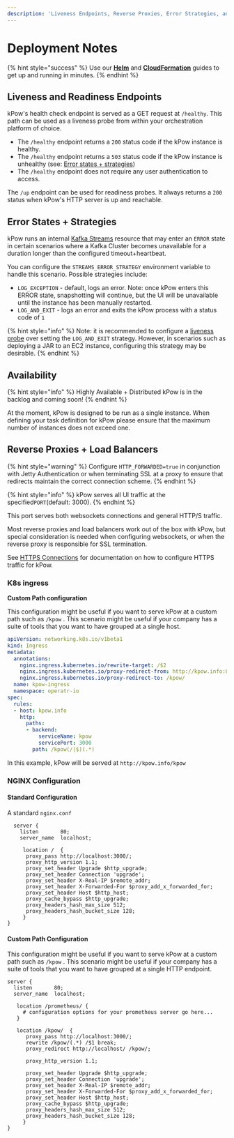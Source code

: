 ```yaml
---
description: 'Liveness Endpoints, Reverse Proxies, Error Strategies, and more.'
---
```


# Deployment Notes

{% hint style="success" %}
Use our [**Helm**](https://github.com/operatr-io/kpow-helm-charts) and [**CloudFormation**](https://github.com/operatr-io/kpow-cloudformation) guides to get up and running in minutes.
{% endhint %}

## Liveness and Readiness Endpoints

kPow's health check endpoint is served as a GET request at `/healthy`. This path can be used as a liveness probe from within your orchestration platform of choice.

* The `/healthy` endpoint returns a `200` status code if the kPow instance is healthy. 
* The `/healthy` endpoint returns a `503` status code if the kPow instance is unhealthy \(see: [Error states + strategies](deployment-notes.md#error-states-strategies)\)
* The `/healthy` endpoint does not require any user authentication to access. 

The `/up` endpoint can be used for readiness probes. It always returns a `200` status when kPow's HTTP server is up and reachable.

## Error States + Strategies

kPow runs an internal [Kafka Streams](https://kafka.apache.org/documentation/streams/) resource that may enter an `ERROR` state in certain scenarios where a Kafka Cluster becomes unavailable for a duration longer than the configured timeout+heartbeat. 

You can configure the `STREAMS_ERROR_STRATEGY` environment variable to handle this scenario. Possible strategies include:

* `LOG_EXCEPTION` - default, logs an error. Note: once kPow enters this ERROR state, snapshotting will continue, but the UI will be unavailable until the instance has been manually restarted.
* `LOG_AND_EXIT` - logs an error and exits the kPow process with a status code of `1`

{% hint style="info" %}
Note: it is recommended to configure a [liveness probe](deployment-notes.md#liveness-and-readiness-endpoints) over setting the `LOG_AND_EXIT` strategy. However, in scenarios such as deploying a JAR to an EC2 instance, configuring this strategy may be desirable.
{% endhint %}

## Availability

{% hint style="info" %}
Highly Available + Distributed kPow is in the backlog and coming soon!
{% endhint %}

At the moment, kPow is designed to be run as a single instance. When defining your task definition for kPow please ensure that the maximum number of instances does not exceed one.

## Reverse Proxies + Load Balancers

{% hint style="warning" %}
Configure `HTTP_FORWARDED=true` in conjunction with Jetty Authentication or when terminating SSL at a proxy to ensure that redirects maintain the correct connection scheme.
{% endhint %}

{% hint style="info" %}
kPow serves all UI traffic at the specified`PORT`\(default: 3000\). 
{% endhint %}

This port serves both websockets connections and general HTTP/S traffic.

Most reverse proxies and load balancers work out of the box with kPow, but special consideration is needed when configuring websockets, or when the reverse proxy is responsible for SSL termination.

See [HTTPS Connections](../features/https-connections.md) for documentation on how to configure HTTPS traffic for kPow.

### K8s ingress

**Custom Path configuration**

This configuration might be useful if you want to serve kPow at a custom path such as `/kpow` . This scenario might be useful if your company has a suite of tools that you want to have grouped at a single host.

```yaml
apiVersion: networking.k8s.io/v1beta1
kind: Ingress
metadata:
  annotations:
    nginx.ingress.kubernetes.io/rewrite-target: /$2
    nginx.ingress.kubernetes.io/proxy-redirect-from: http://kpow.info:80/
    nginx.ingress.kubernetes.io/proxy-redirect-to: /kpow/
  name: kpow-ingress
  namespace: operatr-io
spec:
  rules:
  - host: kpow.info
    http:
      paths:
      - backend:
          serviceName: kpow
          servicePort: 3000
        path: /kpow(/|$)(.*)
```

In this example, kPow will be served at `http://kpow.info/kpow`

### NGINX Configuration

#### Standard Configuration 

A standard `nginx.conf` 

```text
  server {
    listen       80;
    server_name  localhost;

     location /  {
      proxy_pass http://localhost:3000/;
      proxy_http_version 1.1;
      proxy_set_header Upgrade $http_upgrade;
      proxy_set_header Connection 'upgrade';
      proxy_set_header X-Real-IP $remote_addr;
      proxy_set_header X-Forwarded-For $proxy_add_x_forwarded_for;
      proxy_set_header Host $http_host;
      proxy_cache_bypass $http_upgrade;
      proxy_headers_hash_max_size 512;
      proxy_headers_hash_bucket_size 128;
     }
}
```

#### Custom Path Configuration

This configuration might be useful if you want to serve kPow at a custom path such as `/kpow` . This scenario might be useful if your company has a suite of tools that you want to have grouped at a single HTTP endpoint.

```text
server {
  listen       80;
  server_name  localhost;

   location /prometheus/ { 
     # configuration options for your prometheus server go here...
   }

   location /kpow/  {
      proxy_pass http://localhost:3000/;
      rewrite /kpow/(.*) /$1 break;
      proxy_redirect http://localhost/ /kpow/;

      proxy_http_version 1.1;

      proxy_set_header Upgrade $http_upgrade;
      proxy_set_header Connection 'upgrade';
      proxy_set_header X-Real-IP $remote_addr;
      proxy_set_header X-Forwarded-For $proxy_add_x_forwarded_for;
      proxy_set_header Host $http_host;
      proxy_cache_bypass $http_upgrade;
      proxy_headers_hash_max_size 512;
      proxy_headers_hash_bucket_size 128;
     }
}
```



